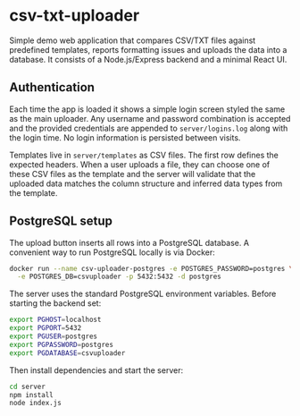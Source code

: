 # csv-txt-uploader

Simple demo web application that compares CSV/TXT files against predefined
templates, reports formatting issues and uploads the data into a database. It
consists of a Node.js/Express backend and a minimal React UI.

## Authentication

Each time the app is loaded it shows a simple login screen styled the same as
the main uploader. Any username and password combination is accepted and the
provided credentials are appended to `server/logins.log` along with the login
time. No login information is persisted between visits.

Templates live in `server/templates` as CSV files. The first row defines the
expected headers. When a user uploads a file, they can choose one of these CSV
files as the template and the server will validate that the uploaded data
matches the column structure and inferred data types from the template.

## PostgreSQL setup

The upload button inserts all rows into a PostgreSQL database. A convenient way
to run PostgreSQL locally is via Docker:

```bash
docker run --name csv-uploader-postgres -e POSTGRES_PASSWORD=postgres \
  -e POSTGRES_DB=csvuploader -p 5432:5432 -d postgres
```

The server uses the standard PostgreSQL environment variables. Before starting
the backend set:

```bash
export PGHOST=localhost
export PGPORT=5432
export PGUSER=postgres
export PGPASSWORD=postgres
export PGDATABASE=csvuploader
```

Then install dependencies and start the server:

```bash
cd server
npm install
node index.js
```
